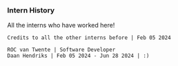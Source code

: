 ### Intern History
All the interns who have worked here!

`Credits to all the other interns before | Feb 05 2024`

```
ROC van Twente | Software Developer
Daan Hendriks | Feb 05 2024 - Jun 28 2024 | :)
```

